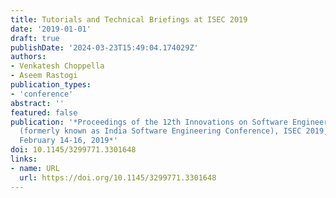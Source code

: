 ```yaml
---
title: Tutorials and Technical Briefings at ISEC 2019
date: '2019-01-01'
draft: true
publishDate: '2024-03-23T15:49:04.174029Z'
authors:
- Venkatesh Choppella
- Aseem Rastogi
publication_types:
- 'conference'
abstract: ''
featured: false
publication: '*Proceedings of the 12th Innovations on Software Engineering Conference
  (formerly known as India Software Engineering Conference), ISEC 2019, Pune, India,
  February 14-16, 2019*'
doi: 10.1145/3299771.3301648
links:
- name: URL
  url: https://doi.org/10.1145/3299771.3301648
---
```


